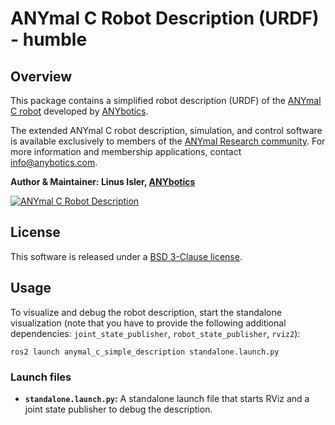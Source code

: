 # ANYmal C Robot Description (URDF) - humble
## Overview

This package contains a simplified robot description (URDF) of the [ANYmal C robot](https://www.anybotics.com/anymal) developed by [ANYbotics](https://www.anybotics.com).

The extended ANYmal C robot description, simulation, and control software is available exclusively to members of the [ANYmal Research community](https://www.anymal-research.org). For more information and membership applications, contact info@anybotics.com.

**Author & Maintainer: Linus Isler, [ANYbotics](https://www.anybotics.com)**

[![ANYmal C Robot Description](doc/anymal_c_rviz.png)](doc/anymal_c_rviz.png)

## License

This software is released under a [BSD 3-Clause license](LICENSE).


## Usage

To visualize and debug the robot description, start the standalone visualization (note that you have to provide the following additional dependencies: `joint_state_publisher`, `robot_state_publisher`, `rviz2`):

    ros2 launch anymal_c_simple_description standalone.launch.py

### Launch files

* **`standalone.launch.py`:** A standalone launch file that starts RViz and a joint state publisher to debug the description.
